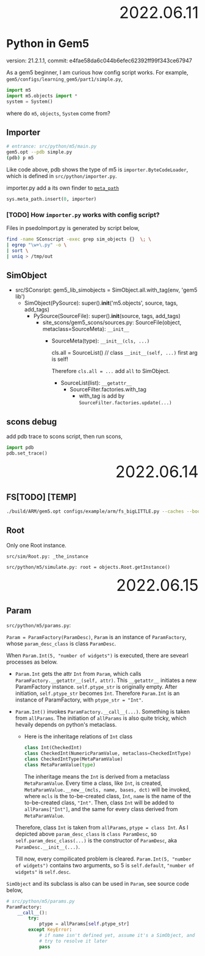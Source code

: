 <div style="text-align:right; font-size:3em;">2022.06.11</div>

# Python in Gem5

version: 21.2.1.1,
commit: e4fae58da6c044b6efec62392ff99f343ce67947

As a gem5 beginner,
I am curious how config script works.
For example, `gem5/configs/learning_gem5/part1/simple.py`,

```python
import m5
import m5.objects import *
system = System()
```

where do `m5`, `objects`, `System` come from?

## Importer

```bash
# entrance: src/python/m5/main.py
gem5.opt --pdb simple.py
(pdb) p m5
```

Like code above, pdb shows the type of m5 is
`importer.ByteCodeLoader`,
which is defined in `src/python/importer.py`.

importer.py add a its own finder to
[`meta_path`](https://docs.python.org/3/library/sys.html#sys.meta_path)

```python
sys.meta_path.insert(0, importer)
```

### [TODO] How `importer.py` works with config script?

Files in psedoImport.py is generated by script below,

```bash
find -name SConscript -exec grep sim_objects {}  \; \
| egrep "\w+\.py" -o \
| sort \
| uniq > /tmp/out
```

## SimObject

* src/SConsript: gem5_lib_simobjects = SimObject.all.with_tag(env, 'gem5 lib')
  * SimObject(PySource): super().__init__('m5.objects', source, tags, add_tags)
    * PySource(SourceFile): super().__init__(source, tags, add_tags)
      * site_scons/gem5_scons/sources.py: SourceFile(object, metaclass=SourceMeta): `__init__`
        * SourceMeta(type): `__init__(cls, ...)`

          cls.all = SourceList() // class `__init__(self, ...)` first arg is self!

          Therefore `cls.all = ...` add `all` to SimObject.

          * SourceList(list): `__getattr__`
            * SourceFilter.factories.with_tag
              * with_tag is add by `SourceFilter.factories.update(...)`

## scons debug

add pdb trace to scons script, then run scons,

```python
import pdb
pdb.set_trace()
```

<div style="text-align:right; font-size:3em;">2022.06.14</div>

## FS[TODO] [TEMP]

```bash
./build/ARM/gem5.opt configs/example/arm/fs_bigLITTLE.py --caches --bootloader "$IMG_ROOT/binaries/boot.arm64" --kernel "$IMG_ROOT/binaries/vmlinux.arm64" --disk "$IMG_ROOT/../ubuntu-18.04-arm64-docker.img" --bootscript=configs/boot/bbench-gb.rcS
```

## Root

Only one Root instance.


`src/sim/Root.py: _the_instance`

`src/python/m5/simulate.py: root = objects.Root.getInstance()`

<div style="text-align:right; font-size:3em;">2022.06.15</div>

## Param

`src/python/m5/params.py`:

`Param = ParamFactory(ParamDesc)`,
`Param` is an instance of `ParamFactory`,
whose `param_desc_class` is class `ParamDesc`.

When `Param.Int(5, "number of widgets")` is executed,
there are sevearl processes as below.
* `Param.Int` gets the attr `Int` from `Param`,
  which calls `ParamFactory.__getattr__(self, attr)`.
  This `__getattr__` initiates a new ParamFactory instance.
  `self.ptype_str` is originally empty.
  After initiation, `self.ptype_str` becomes `Int`.
  Therefore `Param.Int` is an instance of ParamFactory,
  with `ptype_str = "Int"`.

* `Param.Int()` invokes `ParamFactory.__call__(...)`.
  Something is taken from `allParams`.
  The initiation of `allParams` is also quite tricky,
  which hevaily depends on python's metaclass.

  * Here is the inheritage relations of `Int` class

    ```python
    class Int(CheckedInt)
    class CheckedInt(NumericParamValue, metaclass=CheckedIntType)
    class CheckedIntType(MetaParamValue)
    class MetaParamValue(type)
    ```

    The inheritage means the `Int` is derived from a metaclass `MetaParamValue`.
    Every time a class, like `Int`, is created,
    `MetaParamValue.__new__(mcls, name, bases, dct)` will be invoked,
    where `mcls` is the to-be-created class, `Int`,
    `name` is the name of the to-be-created class, `"Int"`.
    Then, class `Int` will be added to `allParams["Int"]`,
    and the same for every class derived from `MetaParamValue`.

  Therefore, class `Int` is taken from `allParams`, `ptype = class Int`.
  As I depicted above `param_desc_class` is `class ParamDesc`,
  so `self.param_desc_class(...)` is the constructor of `ParamDesc`,
  aka `ParamDesc.__init__(...)`.

  Till now, every compilicated problem is cleared.
  `Param.Int(5, "number of widgets")` contains two arguments,
  so 5 is `self.default`, `"number of widgets"` is `self.desc`.

`SimObject` and its subclass is also can be used in `Param`,
see source code below,

```python
# src/python/m5/params.py
ParamFactory:
    __call__():
        try:
            ptype = allParams[self.ptype_str]
        except KeyError:
            # if name isn't defined yet, assume it's a SimObject, and
            # try to resolve it later
            pass
```
